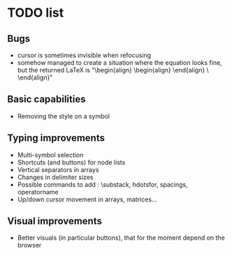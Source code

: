 # TODO list

## Bugs
- cursor is sometimes invisible when refocusing
- somehow managed to create a situation where the equation looks fine, but the returned LaTeX is "\begin{align} \begin{align} \end{align} \\ \end{align}"

## Basic capabilities
- Removing the style on a symbol

## Typing improvements
- Multi-symbol selection
- Shortcuts (and buttons) for node lists
- Vertical separators in arrays
- Changes in delimiter sizes
- Possible commands to add : \substack, hdotsfor, spacings, operatorname
- Up/down cursor movement in arrays, matrices...

## Visual improvements
- Better visuals (in particular buttons), that for the moment depend on the browser